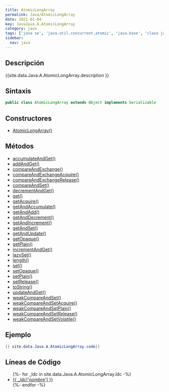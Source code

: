 ```yaml
---
title: AtomicLongArray
permalink: Java/AtomicLongArray
date: 2021-01-04
key: JavaJava.A.AtomicLongArray
category: java
tags: ['java se', 'java.util.concurrent.atomic', 'java.base', 'clase java', 'Java 1.5']
sidebar: 
  nav: java
---
```


## Descripción
{{site.data.Java.A.AtomicLongArray.description }}

## Sintaxis
~~~java
public class AtomicLongArray extends Object implements Serializable
~~~

## Constructores
* [AtomicLongArray()](/Java/AtomicLongArray/AtomicLongArray/)

## Métodos
* [accumulateAndGet()](/Java/AtomicLongArray/accumulateAndGet)
* [addAndGet()](/Java/AtomicLongArray/addAndGet)
* [compareAndExchange()](/Java/AtomicLongArray/compareAndExchange)
* [compareAndExchangeAcquire()](/Java/AtomicLongArray/compareAndExchangeAcquire)
* [compareAndExchangeRelease()](/Java/AtomicLongArray/compareAndExchangeRelease)
* [compareAndSet()](/Java/AtomicLongArray/compareAndSet)
* [decrementAndGet()](/Java/AtomicLongArray/decrementAndGet)
* [get()](/Java/AtomicLongArray/get)
* [getAcquire()](/Java/AtomicLongArray/getAcquire)
* [getAndAccumulate()](/Java/AtomicLongArray/getAndAccumulate)
* [getAndAdd()](/Java/AtomicLongArray/getAndAdd)
* [getAndDecrement()](/Java/AtomicLongArray/getAndDecrement)
* [getAndIncrement()](/Java/AtomicLongArray/getAndIncrement)
* [getAndSet()](/Java/AtomicLongArray/getAndSet)
* [getAndUpdate()](/Java/AtomicLongArray/getAndUpdate)
* [getOpaque()](/Java/AtomicLongArray/getOpaque)
* [getPlain()](/Java/AtomicLongArray/getPlain)
* [incrementAndGet()](/Java/AtomicLongArray/incrementAndGet)
* [lazySet()](/Java/AtomicLongArray/lazySet)
* [length()](/Java/AtomicLongArray/length)
* [set()](/Java/AtomicLongArray/set)
* [setOpaque()](/Java/AtomicLongArray/setOpaque)
* [setPlain()](/Java/AtomicLongArray/setPlain)
* [setRelease()](/Java/AtomicLongArray/setRelease)
* [toString()](/Java/AtomicLongArray/toString)
* [updateAndGet()](/Java/AtomicLongArray/updateAndGet)
* [weakCompareAndSet()](/Java/AtomicLongArray/weakCompareAndSet)
* [weakCompareAndSetAcquire()](/Java/AtomicLongArray/weakCompareAndSetAcquire)
* [weakCompareAndSetPlain()](/Java/AtomicLongArray/weakCompareAndSetPlain)
* [weakCompareAndSetRelease()](/Java/AtomicLongArray/weakCompareAndSetRelease)
* [weakCompareAndSetVolatile()](/Java/AtomicLongArray/weakCompareAndSetVolatile)

## Ejemplo
~~~java
{{ site.data.Java.A.AtomicLongArray.code}}
~~~

## Líneas de Código
<ul>
{%- for _ldc in site.data.Java.A.AtomicLongArray.ldc -%}
   <li>
       <a href="{{_ldc['url'] }}">{{ _ldc['nombre'] }}</a>
   </li>
{%- endfor -%}
</ul>
